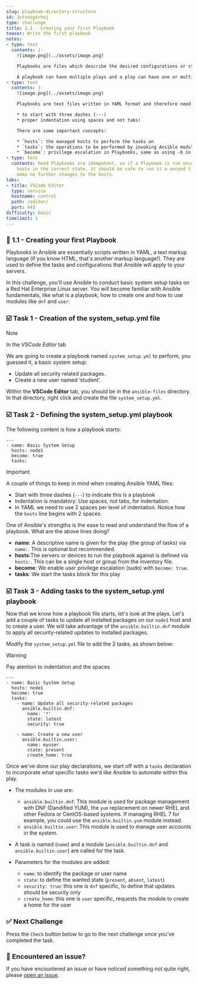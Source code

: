 ```yaml
---
slug: playbook-directory-structure
id: 3vtxsog4rhej
type: challenge
title: 1.1 - Creating your first Playbook
teaser: Write the first playbook
notes:
- type: text
  contents: |-
    ![image.png](../assets/image.png)

    Playbooks are files which describe the desired configurations or steps to implement on managed hosts. Playbooks can change lengthy, complex administrative tasks into easily repeatable routines with predictable and successful outcomes.

    A playbook can have multiple plays and a play can have one or multiple tasks. In a task, a module is called to run an action against. The goal of a play is to map a group of hosts. The goal of a task is to implement modules against those hosts.
- type: text
  contents: |-
    ![image.png](../assets/image.png)

    Playbooks are text files written in YAML format and therefore need:

    * to start with three dashes (---)
    * proper indentation using spaces and not tabs!

    There are some important concepts:

    * `hosts`: the managed hosts to perform the tasks on
    * `tasks`: the operations to be performed by invoking Ansible modules and passing them the necessary options.
    * `become`: privilege escalation in Playbooks, same as using -b in the ad hoc command.
- type: text
  contents: Good Playbooks are idempotent, so if a Playbook is run once to put the
    hosts in the correct state, it should be safe to run it a second time and it should
    make no further changes to the hosts.
tabs:
- title: VSCode Editor
  type: service
  hostname: control
  path: /editor/
  port: 443
difficulty: basic
timelimit: 1
---
```

👋 1.1 - Creating your first Playbook
===

Playbooks in Ansible are essentially scripts written in YAML, a text markup language (if you know HTML, that's another markup language!). They are used to define the tasks and configurations that Ansible will apply to your servers.

In this challenge, you'll use Ansible to conduct basic system setup tasks on a Red Hat Enterprise Linux server. You will become familiar with Ansible fundamentals, like what is a playbook, how to create one and how to use modules like `dnf` and `user`.


☑️ Task 1 - Creation of the system_setup.yml file
===

> [!NOTE]
> In the *VSCode Editor* tab

We are going to create a playbook named `system_setup.yml` to perform, you guessed it, a basic system setup:
* Update all security related packages.
* Create a new user named ‘student’.

Within the **VSCode Editor** tab, you should be in the `ansible-files` directory.
In that directory, right click and create the file `system_setup.yml`.

☑️ Task 2 - Defining the  system_setup.yml playbook
===

The following content is how a playbook starts:

```
---
- name: Basic System Setup
  hosts: node1
  become: true
  tasks:

```

> [!IMPORTANT]
> A couple of things to keep in mind when creating Ansible YAML files:
> * Start with three dashes (`---`) to indicate this is a playbook
> * Indentation is mandatory: Use spaces, not tabs, for indentation.
> * In YAML we need to use 2 spaces per level of indentation. Notice how the `hosts` line begins with 2 spaces.

One of Ansible's strengths is the ease to read and understand the flow of a playbook.
What are the above lines doing?

* **name**: A descriptive name is given for the play (the group of tasks) via `name:`. This is optional but recommended.
* **hosts**:The servers or devices to run the playbook against is defined via `hosts:`. This can be a single host or group from the inventory file.
* **become**: We enable user privilege escalation (sudo) with `become: true`.
* **tasks**: We start the tasks block for this play




☑️ Task 3 - Adding tasks to the system_setup.yml playbook
===

Now that we know how a playbook file starts, let's look at the plays. Let's add a couple of tasks to update all installed packages on our `node1` host and to create a user. We will take advantage of the `ansible.builtin.dnf` module to apply all security-related updates to installed packages.

Modify the `system_setup.yml` file to add the 2 tasks, as shown below:

> [!WARNING]
> Pay atention to indentation and the spaces

```
---
- name: Basic System Setup
  hosts: node1
  become: true
  tasks:
    - name: Update all security-related packages
      ansible.builtin.dnf:
        name: '*'
        state: latest
        security: true

    - name: Create a new user
      ansible.builtin.user:
        name: myuser
        state: present
        create_home: true
```

Once we've done our play declarations, we start off with a `tasks` declaration to incorporate what specific tasks we'd like Ansible to automate within this play.

* The modules in use are:
  * `ansible.builtin.dnf`: This module is used for package management with DNF (Dandified YUM), the `yum` replacement on newer RHEL and other Fedora or CentOS-based systems. If managing RHEL 7 for example, you could use the `ansible.builtin.yum` module instead.
  * `ansible.builtin.user`: This module is used to manage user accounts in the system.

* A task is named (`name`) and a module (`ansible.builtin.dnf` and `ansible.builtin.user`) are called for the task.
* Parameters for the modules are added:
  * `name`: to identify the package or user name
  * `state`: to define the wanted state (`present`, `absent`, `latest`)
  * `security: true`: this one is `dnf` specific, to define that updates should be security only
  * `create_home`: this one is `user` specific, requests the module to create a home for the user



✅ Next Challenge
===
Press the `Check` button below to go to the next challenge once you’ve completed the task.

🐛 Encountered an issue?
====

If you have encountered an issue or have noticed something not quite right, please [open an issue](https://github.com/ansible/instruqt/issues/new?labels=writing-first-playbook&title=Issue+with+Writing+First+Playbook+slug+ID:+playbook-directory-structure&assignees=rlopez133).

<style type="text/css" rel="stylesheet">
  .lightbox {
    display: none;
    position: fixed;
    justify-content: center;
    align-items: center;
    z-index: 999;
    top: 0;
    left: 0;
    right: 0;
    bottom: 0;
    padding: 1rem;
    background: rgba(0, 0, 0, 0.8);
    margin-left: auto;
    margin-right: auto;
    margin-top: auto;
    margin-bottom: auto;
  }
  .lightbox:target {
    display: flex;
  }
  .lightbox img {
    /* max-height: 100% */
    max-width: 60%;
    max-height: 60%;
  }
  img {
    display: block;
    margin-left: auto;
    margin-right: auto;
  }
  h1 {
    font-size: 18px;
  }
    h2 {
    font-size: 16px;
    font-weight: 600
  }
    h3 {
    font-size: 14px;
    font-weight: 600
  }
  p span {
    font-size: 14px;
  }
  ul li span {
    font-size: 14px
  }
</style>
